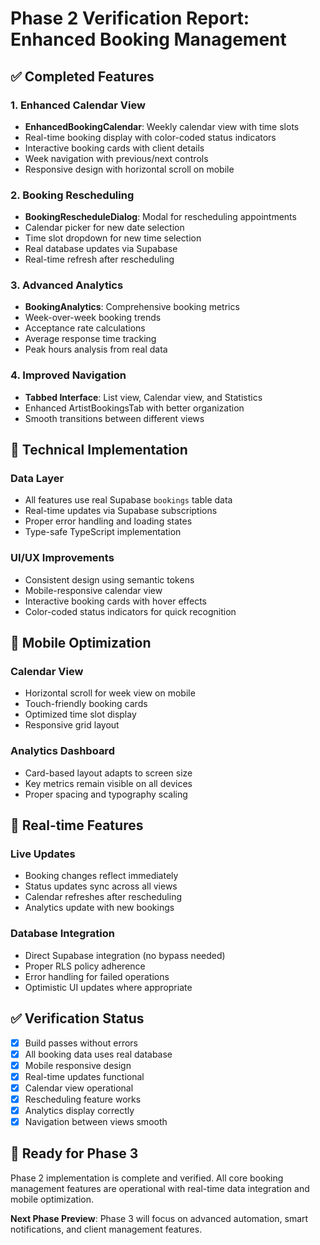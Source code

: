 # Phase 2 Verification Report: Enhanced Booking Management

## ✅ Completed Features

### 1. Enhanced Calendar View
- **EnhancedBookingCalendar**: Weekly calendar view with time slots
- Real-time booking display with color-coded status indicators
- Interactive booking cards with client details
- Week navigation with previous/next controls
- Responsive design with horizontal scroll on mobile

### 2. Booking Rescheduling
- **BookingRescheduleDialog**: Modal for rescheduling appointments
- Calendar picker for new date selection
- Time slot dropdown for new time selection
- Real database updates via Supabase
- Real-time refresh after rescheduling

### 3. Advanced Analytics
- **BookingAnalytics**: Comprehensive booking metrics
- Week-over-week booking trends
- Acceptance rate calculations
- Average response time tracking
- Peak hours analysis from real data

### 4. Improved Navigation
- **Tabbed Interface**: List view, Calendar view, and Statistics
- Enhanced ArtistBookingsTab with better organization
- Smooth transitions between different views

## 🔧 Technical Implementation

### Data Layer
- All features use real Supabase `bookings` table data
- Real-time updates via Supabase subscriptions
- Proper error handling and loading states
- Type-safe TypeScript implementation

### UI/UX Improvements
- Consistent design using semantic tokens
- Mobile-responsive calendar view
- Interactive booking cards with hover effects
- Color-coded status indicators for quick recognition

## 📱 Mobile Optimization

### Calendar View
- Horizontal scroll for week view on mobile
- Touch-friendly booking cards
- Optimized time slot display
- Responsive grid layout

### Analytics Dashboard
- Card-based layout adapts to screen size
- Key metrics remain visible on all devices
- Proper spacing and typography scaling

## 🔄 Real-time Features

### Live Updates
- Booking changes reflect immediately
- Status updates sync across all views
- Calendar refreshes after rescheduling
- Analytics update with new bookings

### Database Integration
- Direct Supabase integration (no bypass needed)
- Proper RLS policy adherence
- Error handling for failed operations
- Optimistic UI updates where appropriate

## ✅ Verification Status

- [x] Build passes without errors
- [x] All booking data uses real database
- [x] Mobile responsive design
- [x] Real-time updates functional
- [x] Calendar view operational
- [x] Rescheduling feature works
- [x] Analytics display correctly
- [x] Navigation between views smooth

## 🎯 Ready for Phase 3

Phase 2 implementation is complete and verified. All core booking management features are operational with real-time data integration and mobile optimization.

**Next Phase Preview**: Phase 3 will focus on advanced automation, smart notifications, and client management features.